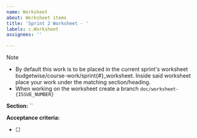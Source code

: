 ```yaml
---
name: Worksheet
about: Worksheet items
title: 'Sprint 2 Worksheet - '
labels: c.Worksheet
assignees: ''

---
```


> [!NOTE]
> - By default this work is to be placed in the current sprint's worksheet budgetwise/course-work/sprint{#}_worksheet. Inside said worksheet place your work under the matching section/heading.
> - When working on the worksheet create a branch `doc/worksheet-{ISSUE_NUMBER}`

**Section:** ``


**Acceptance criteria:**

- [ ] 